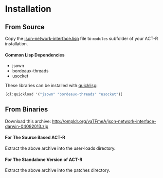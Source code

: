# Installation

## From Source

Copy the [json-network-interface.lisp](json-network-interface.lisp) file to ```modules``` subfolder of your ACT-R installation.

#### Common Lisp Dependencies

* jsown
* bordeaux-threads
* usocket

These libraries can be installed with [quicklisp](http://www.quicklisp.org/beta):

```lisp
(ql:quickload '("jsown" "bordeaux-threads" "usocket"))
```

## From Binaries

Download this archive: http://ompldr.org/vaTFmeA/json-network-interface-darwin-04092013.zip

#### For The Source Based ACT-R

Extract the above archive into the user-loads directory.

#### For The Standalone Version of ACT-R

Extract the above archive into the patches directory.
